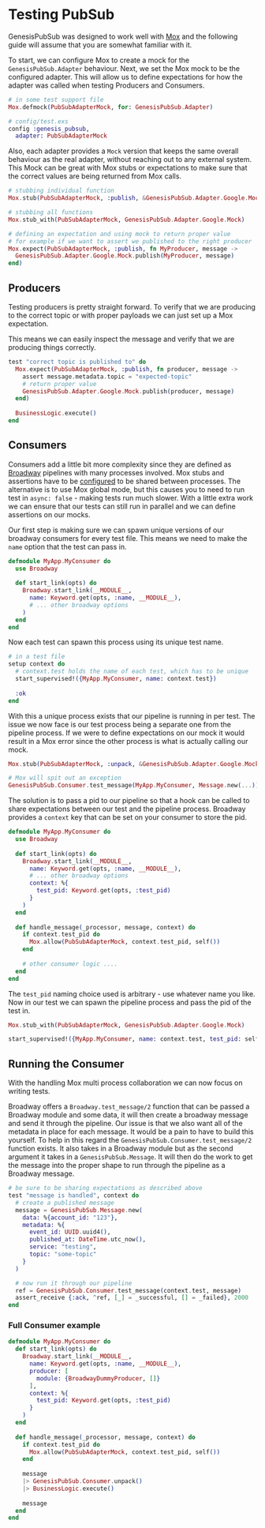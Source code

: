 # Testing PubSub

GenesisPubSub was designed to work well with [Mox](https://hexdocs.pm/mox) and the following guide will assume that you are somewhat familiar with it.

To start, we can configure Mox to create a mock for the `GenesisPubSub.Adapter` behaviour. Next, we set the Mox mock to be the configured adapter. This will allow us to define expectations for how the adapter was called when testing Producers and Consumers.

```elixir
# in some test support file
Mox.defmock(PubSubAdapterMock, for: GenesisPubSub.Adapter)

# config/test.exs
config :genesis_pubsub,
  adapter: PubSubAdapterMock
```

Also, each adapter provides a `Mock` version that keeps the same overall behaviour as the real adapter, without reaching out to any external system. This Mock can be great with Mox stubs or expectations to make sure that the correct values are being returned from Mox calls.

```elixir
# stubbing individual function
Mox.stub(PubSubAdapterMock, :publish, &GenesisPubSub.Adapter.Google.Mock.publish/2)

# stubbing all functions
Mox.stub_with(PubSubAdapterMock, GenesisPubSub.Adapter.Google.Mock)

# defining an expectation and using mock to return proper value
# for example if we want to assert we published to the right producer
Mox.expect(PubSubAdapterMock, :publish, fn MyProducer, message ->
  GenesisPubSub.Adapter.Google.Mock.publish(MyProducer, message)
end)
```

## Producers

Testing producers is pretty straight forward. To verify that we are producing to the correct topic or with proper payloads we can just set up a Mox expectation.

This means we can easily inspect the message and verify that we are producing things correctly.

```elixir
test "correct topic is published to" do
  Mox.expect(PubSubAdapterMock, :publish, fn producer, message ->
    assert message.metadata.topic = "expected-topic"
    # return proper value
    GenesisPubSub.Adapter.Google.Mock.publish(producer, message)
  end)
  
  BusinessLogic.execute()
end
```

## Consumers

Consumers add a little bit more complexity since they are defined as [Broadway](https://hexdocs.pm/broadway) pipelines with many processes involved. Mox stubs and assertions have to be [configured](https://hexdocs.pm/mox/Mox.html#module-multi-process-collaboration) to be shared between processes. The alternative is to use Mox global mode, but this causes you to need to run test in `async: false` - making tests run much slower. With a little extra work we can ensure that our tests can still run in parallel and we can define assertions on our mocks.

Our first step is making sure we can spawn unique versions of our broadway consumers for every test file. This means we need to make the `name` option that the test can pass in.

```elixir
defmodule MyApp.MyConsumer do
  use Broadway
  
  def start_link(opts) do
    Broadway.start_link(__MODULE__,
      name: Keyword.get(opts, :name, __MODULE__),
      # ... other broadway options
    )
  end
end
```

Now each test can spawn this process using its unique test name.

```elixir
# in a test file
setup context do
  # context.test holds the name of each test, which has to be unique
  start_supervised!({MyApp.MyConsumer, name: context.test})
  
  :ok
end
```

With this a unique process exists that our pipeline is running in per test. The issue we now face is our test process being a separate one from the pipeline process. If we were to define expectations on our mock it would result in a Mox error since the other process is what is actually calling our mock.

```elixir
Mox.stub(PubSubAdapterMock, :unpack, &GenesisPubSub.Adapter.Google.Mock.unpack/1)

# Mox will spit out an exception
GenesisPubSub.Consumer.test_message(MyApp.MyConsumer, Message.new(...))
```

The solution is to pass a pid to our pipeline so that a hook can be called to share expectations between our test and the pipeline process. Broadway provides a `context` key that can be set on your consumer to store the pid.


```elixir
defmodule MyApp.MyConsumer do
  use Broadway
  
  def start_link(opts) do
    Broadway.start_link(__MODULE__,
      name: Keyword.get(opts, :name, __MODULE__),
      # ... other broadway options
      context: %{
        test_pid: Keyword.get(opts, :test_pid)
      }
    )
  end
  
  def handle_message(_processor, message, context) do
    if context.test_pid do
      Mox.allow(PubSubAdapterMock, context.test_pid, self())
    end
    
    # other consumer logic ....
  end
end
```

The `test_pid` naming choice used is arbitrary - use whatever name you like. Now in our test we can spawn the pipeline process and pass the pid of the test in.

```elixir
Mox.stub_with(PubSubAdapterMock, GenesisPubSub.Adapter.Google.Mock)

start_supervised!({MyApp.MyConsumer, name: context.test, test_pid: self()})
```

## Running the Consumer

With the handling Mox multi process collaboration we can now focus on writing tests.

Broadway offers a `Broadway.test_message/2` function that can be passed a Broadway module and some data, it will then create a broadway message and send it through the pipeline. Our issue is that we also want all of the metadata in place for each message. It would be a pain to have to build this yourself. To help in this regard the `GenesisPubSub.Consumer.test_message/2` function exists. It also takes in a Broadway module but as the second argument it takes in a `GenesisPubSub.Message`. It will then do the work to get the message into the proper shape to run through the pipeline as a Broadway message.

```elixir
# be sure to be sharing expectations as described above
test "message is handled", context do
  # create a published message
  message = GenesisPubSub.Message.new(
    data: %{account_id: "123"},
    metadata: %{
      event_id: UUID.uuid4(),
      published_at: DateTime.utc_now(),
      service: "testing",
      topic: "some-topic"
    }
  )

  # now run it through our pipeline
  ref = GenesisPubSub.Consumer.test_message(context.test, message)
  assert_receive {:ack, ^ref, [_] = _successful, [] = _failed}, 2000
end
```

### Full Consumer example

```elixir
defmodule MyApp.MyConsumer do
  def start_link(opts) do
    Broadway.start_link(__MODULE__,
      name: Keyword.get(opts, :name, __MODULE__),
      producer: [
        module: {BroadwayDummyProducer, []}
      ],
      context: %{
        test_pid: Keyword.get(opts, :test_pid)
      }
    )
  end
  
  def handle_message(_processor, message, context) do
    if context.test_pid do
      Mox.allow(PubSubAdapterMock, context.test_pid, self())
    end
    
    message
    |> GenesisPubSub.Consumer.unpack()
    |> BusinessLogic.execute()
    
    message
  end
end
```
